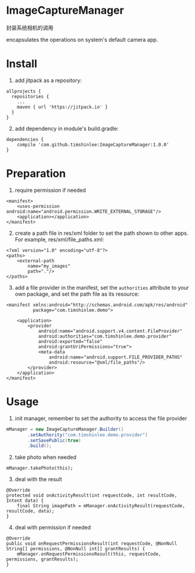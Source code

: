 # ImageCaptureManager

封装系统相机的调用

encapsulates the operations on system's default camera app.

# Install

1. add jitpack as a repository:

```
allprojects {
  repositories {
    ...
    maven { url 'https://jitpack.io' }
  }
}
```

2. add dependency in module's build.gradle:

```
dependencies {
    compile 'com.github.timshinlee:ImageCaptureManager:1.0.0'
}
```

# Preparation

1. require permission if needed

```
<manifest>
    <uses-permission android:name="android.permission.WRITE_EXTERNAL_STORAGE"/>
    <application></application>
</manifest>
```

2. create a path file in res/xml folder to set the path shown to other apps. For example, res/xml/file_paths.xml:

```
<?xml version="1.0" encoding="utf-8"?>
<paths>
    <external-path
        name="my_images"
        path="."/>
</paths>
```

3. add a file provider in the manifest, set the `authorities` attribute to your own package, and set the path file as its resource:

```
<manifest xmlns:android="http://schemas.android.com/apk/res/android"
          package="com.timshinlee.demo">
    
    <application>
        <provider
            android:name="android.support.v4.content.FileProvider"
            android:authorities="com.timshinlee.demo.provider"
            android:exported="false"
            android:grantUriPermissions="true">
            <meta-data
                android:name="android.support.FILE_PROVIDER_PATHS"
                android:resource="@xml/file_paths"/>
        </provider>
    </application>
</manifest>
```

# Usage

1. init manager, remember to set the authority to access the file provider

```java
mManager = new ImageCaptureManager.Builder()
        .setAuthority("com.timshinlee.demo.provider")
        .setSavePublic(true)
        .build();
```

2. take photo when needed

```
mManager.takePhoto(this);
```

3. deal with the result

```
@Override
protected void onActivityResult(int requestCode, int resultCode, Intent data) {
    final String imagePath = mManager.onActivityResult(requestCode, resultCode, data);
}
```

4. deal with permission if needed

```
@Override
public void onRequestPermissionsResult(int requestCode, @NonNull String[] permissions, @NonNull int[] grantResults) {
    mManager.onRequestPermissionsResult(this, requestCode, permissions, grantResults);
}
```
